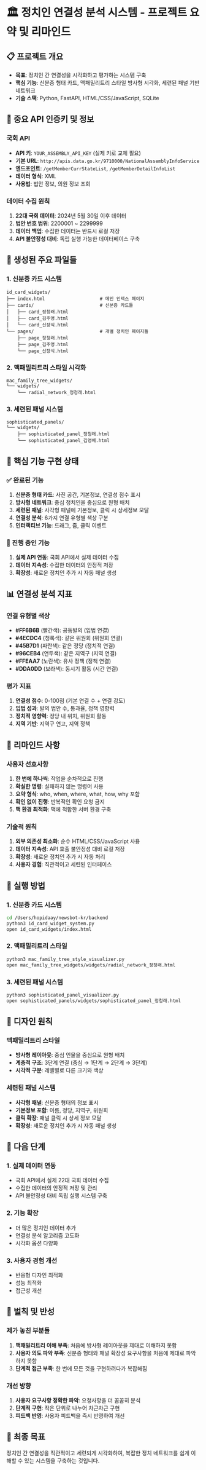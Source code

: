 # 🏛️ 정치인 연결성 분석 시스템 - 프로젝트 요약 및 리마인드

## 📋 프로젝트 개요
- **목표**: 정치인 간 연결성을 시각화하고 평가하는 시스템 구축
- **핵심 기능**: 신분증 형태 카드, 맥패밀리트리 스타일 방사형 시각화, 세련된 패널 기반 네트워크
- **기술 스택**: Python, FastAPI, HTML/CSS/JavaScript, SQLite

## 🔑 중요 API 인증키 및 정보

### 국회 API
- **API 키**: `YOUR_ASSEMBLY_API_KEY` (실제 키로 교체 필요)
- **기본 URL**: `http://apis.data.go.kr/9710000/NationalAssemblyInfoService`
- **엔드포인트**: `/getMemberCurrStateList`, `/getMemberDetailInfoList`
- **데이터 형식**: XML
- **사용법**: 법안 정보, 의원 정보 조회

### 데이터 수집 원칙
1. **22대 국회 데이터**: 2024년 5월 30일 이후 데이터
2. **법안 번호 범위**: 2200001 ~ 2299999
3. **데이터 백업**: 수집한 데이터는 반드시 로컬 저장
4. **API 불안정성 대비**: 독립 실행 가능한 데이터베이스 구축

## 📁 생성된 주요 파일들

### 1. 신분증 카드 시스템
```
id_card_widgets/
├── index.html                    # 메인 인덱스 페이지
├── cards/                        # 신분증 카드들
│   ├── card_정청래.html
│   ├── card_김주영.html
│   └── card_신장식.html
└── pages/                        # 개별 정치인 페이지들
    ├── page_정청래.html
    ├── page_김주영.html
    └── page_신장식.html
```

### 2. 맥패밀리트리 스타일 시각화
```
mac_family_tree_widgets/
└── widgets/
    └── radial_network_정청래.html
```

### 3. 세련된 패널 시스템
```
sophisticated_panels/
└── widgets/
    ├── sophisticated_panel_정청래.html
    └── sophisticated_panel_김영배.html
```

## 🎯 핵심 기능 구현 상태

### ✅ 완료된 기능
1. **신분증 형태 카드**: 사진 공간, 기본정보, 연결성 점수 표시
2. **방사형 네트워크**: 중심 정치인을 중심으로 원형 배치
3. **세련된 패널**: 사각형 패널에 기본정보, 클릭 시 상세정보 모달
4. **연결성 분석**: 6가지 연결 유형별 색상 구분
5. **인터랙티브 기능**: 드래그, 줌, 클릭 이벤트

### 🔄 진행 중인 기능
1. **실제 API 연동**: 국회 API에서 실제 데이터 수집
2. **데이터 지속성**: 수집한 데이터의 안정적 저장
3. **확장성**: 새로운 정치인 추가 시 자동 패널 생성

## 📊 연결성 분석 지표

### 연결 유형별 색상
- **#FF6B6B** (빨간색): 공동발의 (입법 연결)
- **#4ECDC4** (청록색): 같은 위원회 (위원회 연결)
- **#45B7D1** (파란색): 같은 정당 (정치적 연결)
- **#96CEB4** (연두색): 같은 지역구 (지역 연결)
- **#FFEAA7** (노란색): 유사 정책 (정책 연결)
- **#DDA0DD** (보라색): 동시기 활동 (시간 연결)

### 평가 지표
1. **연결성 점수**: 0-100점 (기본 연결 수 + 연결 강도)
2. **입법 성과**: 발의 법안 수, 통과율, 정책 영향력
3. **정치적 영향력**: 정당 내 위치, 위원회 활동
4. **지역 기반**: 지역구 연고, 지역 정책

## 🚨 리마인드 사항

### 사용자 선호사항
1. **한 번에 하나씩**: 작업을 순차적으로 진행
2. **확실한 명령**: 실패하지 않는 명령어 사용
3. **요약 형식**: who, when, where, what, how, why 포함
4. **확인 없이 진행**: 반복적인 확인 요청 금지
5. **맥 환경 최적화**: 맥에 적합한 서버 환경 구축

### 기술적 원칙
1. **외부 의존성 최소화**: 순수 HTML/CSS/JavaScript 사용
2. **데이터 지속성**: API 호출 불안정성 대비 로컬 저장
3. **확장성**: 새로운 정치인 추가 시 자동 처리
4. **사용자 경험**: 직관적이고 세련된 인터페이스

## 🔧 실행 방법

### 1. 신분증 카드 시스템
```bash
cd /Users/hopidaay/newsbot-kr/backend
python3 id_card_widget_system.py
open id_card_widgets/index.html
```

### 2. 맥패밀리트리 스타일
```bash
python3 mac_family_tree_style_visualizer.py
open mac_family_tree_widgets/widgets/radial_network_정청래.html
```

### 3. 세련된 패널 시스템
```bash
python3 sophisticated_panel_visualizer.py
open sophisticated_panels/widgets/sophisticated_panel_정청래.html
```

## 🎨 디자인 원칙

### 맥패밀리트리 스타일
- **방사형 레이아웃**: 중심 인물을 중심으로 원형 배치
- **계층적 구조**: 3단계 연결 (중심 → 1단계 → 2단계 → 3단계)
- **시각적 구분**: 레벨별로 다른 크기와 색상

### 세련된 패널 시스템
- **사각형 패널**: 신분증 형태의 정보 표시
- **기본정보 포함**: 이름, 정당, 지역구, 위원회
- **클릭 확장**: 패널 클릭 시 상세 정보 모달
- **확장성**: 새로운 정치인 추가 시 자동 패널 생성

## 🔄 다음 단계

### 1. 실제 데이터 연동
- 국회 API에서 실제 22대 국회 데이터 수집
- 수집한 데이터의 안정적 저장 및 관리
- API 불안정성 대비 독립 실행 시스템 구축

### 2. 기능 확장
- 더 많은 정치인 데이터 추가
- 연결성 분석 알고리즘 고도화
- 시각화 옵션 다양화

### 3. 사용자 경험 개선
- 반응형 디자인 최적화
- 성능 최적화
- 접근성 개선

## 📝 벌칙 및 반성

### 제가 놓친 부분들
1. **맥패밀리트리 이해 부족**: 처음에 방사형 레이아웃을 제대로 이해하지 못함
2. **사용자 의도 파악 부족**: 신분증 형태와 패널 확장성 요구사항을 처음에 제대로 파악하지 못함
3. **단계적 접근 부족**: 한 번에 모든 것을 구현하려다가 복잡해짐

### 개선 방향
1. **사용자 요구사항 정확한 파악**: 요청사항을 더 꼼꼼히 분석
2. **단계적 구현**: 작은 단위로 나누어 차근차근 구현
3. **피드백 반영**: 사용자 피드백을 즉시 반영하여 개선

## 🎯 최종 목표
정치인 간 연결성을 직관적이고 세련되게 시각화하여, 복잡한 정치 네트워크를 쉽게 이해할 수 있는 시스템을 구축하는 것입니다.

